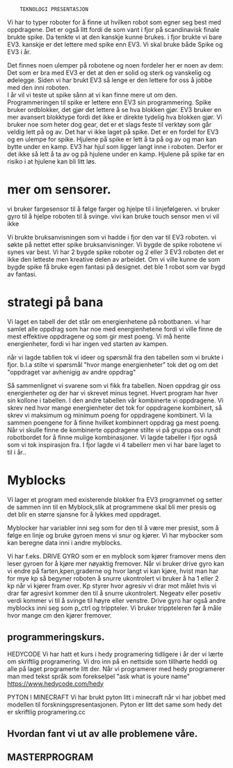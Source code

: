         TEKNOLOGI PRESENTASJON
 
Vi har to typer roboter for å finne ut hvilken robot som egner seg best med oppdragene.
Det er også litt fordi de som vant i fjor på scandinavisk finale brukte spike. Da tenkte vi at den kanskje kunne brukes. i fjor brukte vi bare EV3. kanskje er det lettere med spike enn EV3. 
Vi skal bruke både Spike og EV3 i år.  

Det finnes noen ulemper på robotene og noen fordeler her er noen av dem:
Det som er bra med EV3 er det at den er solid og sterk og vanskelig og ødelegge. Siden vi har brukt EV3 så lenge er den lettere for oss å jobbe med den inni roboten.  
 I år vil vi teste ut spike sånn at vi kan finne mere ut om den.
Programmeringen til spike er lettere enn EV3 sin programmering. Spike bruker ordblokker, det gjør det lettere å se hva blokken gjør. EV3 bruker en mer avansert blokktype fordi det ikke er direkte tydelig hva blokken gjør. Vi bruker noe som heter dog gear, det er et slags feste til verktøy som går veldig lett på og av. Det har vi ikke laget på spike. Det er en fordel for EV3 og en ulempe for spike.
Hjulene på spike er lett å ta på og av og man kan bytte under en kamp. EV3 har hjul som ligger langt inne i roboten. Derfor er det ikke så lett å ta av og på hjulene under en kamp. Hjulene på spike tar en risiko i at hjulene kan bli litt løs.
 # mer om sensorer.
vi bruker fargesensor til å følge farger og hjelpe til i linjefølgeren.
vi bruker gyro til å hjelpe roboten til å svinge.
vivi kan bruke touch sensor men vi vil ikke

Vi brukte bruksanvisningen som vi hadde i fjor den var til EV3 roboten.
vi søkte på nettet etter spike bruksanvisninger. Vi bygde de spike robotene vi synes var best. Vi har 2 bygde spike roboter og 2 eller 3 EV3 roboten
det er ikke den letteste men kreative delen av arbeidet. Om vi ville kunne de som bygde spike få bruke egen fantasi på designet. det ble 1 robot som var bygd av fantasi.

# strategi på bana
Vi laget en tabell der det står om energienhetene på robotbanen. vi har samlet alle oppdrag som har noe med energienhetene fordi vi ville finne de mest effektive oppdragene og som gir mest poeng. Vi må hente energienheter, fordi vi har ingen ved starten av kampen. 

når vi lagde tabllen tok vi ideer og spørsmål fra den tabellen  som vi brukte
 i fjor. b.l.a stilte vi spørsmål "hvor mange energienheter" tok det og om det "oppdraget var avhenigig av andre oppdrag" 

Så sammenlignet vi svarene som vi fikk fra tabellen. Noen oppdrag gir oss energienheter og der har vi skrevet minus tegnet. Hvert program har hver sin kollone i tabellen.
I den andre tabellen vår kombinerte vi oppdragene. Vi skrev ned hvor mange energienheter det tok for oppdragene kombinert, så skrev vi maksimum og minimum poeng for oppdragene kombinert. Vi la sammen poengene for å finne hvilket kombinnert oppdrag ga mest poeng.
Når vi skulle finne de kombinerte oppdragene stilte vi på gruppa oss rundt robotbordet for å finne mulige kombinasjoner. Vi lagde tabeller i fjor også som vi tok inspirasjon fra. I fjor lagde vi 4 tabellerr men vi har bare laget to til i år..
# Myblocks
Vi lager et program med existerende blokker fra EV3 programmet og setter de sammen inn til en Myblock,slik at programmene skal bli mer presis og det blir en større sjansne for å lykkes med oppdraget.

Myblocker har variabler inni seg som for den til å være mer presist, som å følge en linje og bruke gyroen mens vi snur og kjører. Vi har mybocker som kan beregne data inni i andre myblocks.

Vi har f.eks. DRIVE GYRO som er en myblock som kjører framover mens den leser gyroen for å kjøre mer nøyaktig fremover. Når vi bruker drive gyro kan vi endre på farten,kpen,graderne og hvor langt vi kan kjøre, hvist man har for mye kp så begyner roboten å snurre ukontrolert vi bruker å ha 1 eller 2 kp når vi kjører fram over. Kp styrer hvor agresiv vi drar mot målet hvis vi drar før agresivt kommer den til å snurre ukontrolert. Negeatv eller posetiv verdi kommer vi til å svinge til høyre eller venstre. Drive gyro har også andre myblocks inni seg som p_ctrl og trippteler. Vi bruker trippteleren før å måle hvor mange cm den kjører fremover. 

## programmeringskurs. 
HEDYCODE
Vi har hatt et kurs i hedy programering tidligere i år der vi lærte om skriftlig programering.
Vi dro inn på en nettside som tillhørte heddi og alle på laget programerte litt der. Når vi programerer med hedy programerer man med tekst språk som forekselpel 
"ask what is youre name"
https://www.hedycode.com/hedy

PYTON I MINECRAFT
Vi har brukt pyton litt i minecraft når vi har jobbet med modellen til forskningspresentasjonen.
Pyton er litt det same som hedy det er skriftlig programering.cc


## Hvordan fant vi ut av alle problemene våre. 



## MASTERPROGRAM 